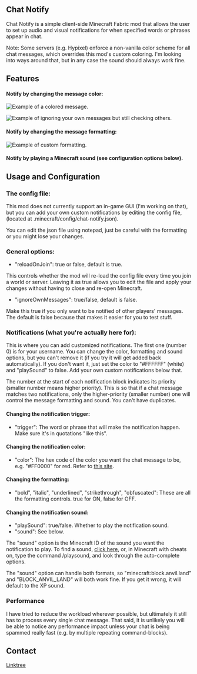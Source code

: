 ## Chat Notify
Chat Notify is a simple client-side Minecraft Fabric mod that allows the 
user to set up audio and visual notifications for when specified words or 
phrases appear in chat.

Note: Some servers (e.g. Hypixel) enforce a non-vanilla color scheme for all
chat messages, which overrides this mod's custom coloring. I'm looking into ways
around that, but in any case the sound should always work fine.
## Features

#### Notify by changing the message color:

![Example of a colored message.](https://i.postimg.cc/y8VwNcpk/chatnotify-keywordexample.png)

![Example of ignoring your own messages but still checking others.](https://i.postimg.cc/VL9x1DRx/chatnotify-ignoreownmessages.png)

#### Notify by changing the message formatting:

![Example of custom formatting.](https://i.postimg.cc/43xgsnBz/chatnotify-customformatting.png)

#### Notify by playing a Minecraft sound (see configuration options below).

## Usage and Configuration

### The config file:

This mod does not currently support an in-game GUI (I'm working on that), but
you can add your own custom notifications by editing the config file,
(located at .minecraft/config/chat-notify.json).

You can edit the json file using notepad, just be careful with the formatting
or you might lose your changes.

### General options:

- "reloadOnJoin": true or false, default is true. 

This controls whether the mod will re-load the config file every time you join
a world or server. Leaving it as true allows you to edit the file and apply
your changes without having to close and re-open Minecraft.

- "ignoreOwnMessages": true/false, default is false. 

Make this true if you only want to be notified of other players' messages. The
default is false because that makes it easier for you to test stuff.

### Notifications (what you're actually here for):

This is where you can add customized notifications. The first one (number 0) is
for your username. You can change the color, formatting and sound options, but
you can't remove it (if you try it will get added back automatically). If you
don't want it, just set the color to "#FFFFFF" (white) and "playSound" to false.
Add your own custom notifications below that.

The number at the start of each notification block indicates its priority 
(smaller number means higher priority). This is so that if a chat message 
matches two notifications, only the higher-priority (smaller number) one will 
control the message formatting and sound. You can't have duplicates.

#### Changing the notification trigger:
- "trigger": The word or phrase that will make the notification happen. 
Make sure it's in quotations "like this".

#### Changing the notification color:
- "color": The hex code of the color you want the chat message to be, e.g. 
"#FF0000" for red. Refer to [this site](https://www.color-hex.com).

#### Changing the formatting:
- "bold", "italic", "underlined", "strikethrough", "obfuscated": These are all 
the formatting controls. true for ON, false for OFF.

#### Changing the notification sound:
- "playSound": true/false. Whether to play the notification sound.
- "sound": See below.

The "sound" option is the Minecraft ID of the sound you want the notification
to play. To find a sound, [click here](https://github.com/NotRyken/ChatNotify/blob/master/src/main/resources/assets/chatnotify/SoundList.txt), or, in Minecraft with cheats on,
type the command /playsound, and look through the auto-complete options.

The "sound" option can handle both formats, so "minecraft:block.anvil.land" and
"BLOCK_ANVIL_LAND" will both work fine. If you get it wrong, it will default
to the XP sound.

### Performance
I have tried to reduce the workload wherever possible, but ultimately it still
has to process every single chat message. That said, it is unlikely you will be
able to notice any performance impact unless your chat is being spammed really
fast (e.g. by multiple repeating command-blocks).

## Contact

[Linktree](https://linktr.ee/notryken)